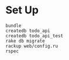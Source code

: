 # Set Up

```
bundle
createdb todo_api
createdb todo_api_test
rake db migrate
rackup web/config.ru
rspec
```